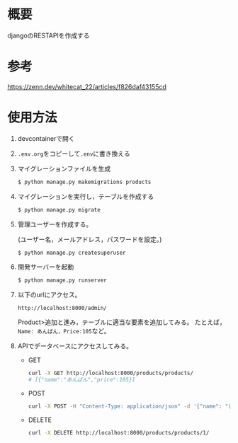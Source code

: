 # 概要
djangoのRESTAPIを作成する

# 参考
https://zenn.dev/whitecat_22/articles/f826daf43155cd

# 使用方法
1. devcontainerで開く
　
2. `.env.org`をコピーして`.env`に書き換える

3. マイグレーションファイルを生成
    ``` bash
    $ python manage.py makemigrations products
    ```

4. マイグレーションを実行し，テーブルを作成する
    ``` bash
    $ python manage.py migrate
    ```

5. 管理ユーザーを作成する。

    (ユーザー名，メールアドレス，パスワードを設定。)
    ``` bash
    $ python manage.py createsuperuser
    ```
    
6. 開発サーバーを起動
    ``` bash
    $ python manage.py runserver
    ```

7. 以下のurlにアクセス。

    `http://localhost:8000/admin/`

    Product>追加と進み，テーブルに適当な要素を追加してみる。
    たとえば，`Name: あんぱん，Price:105`など。

8. APIでデータベースにアクセスしてみる。
    * GET
        ``` bash 
        curl -X GET http://localhost:8000/products/products/
        # [{"name":"あんぱん","price":105}]
        ```
    * POST
        ``` bash 
        curl -X POST -H "Content-Type: application/json" -d '{"name": "しょくぱん", "price": 150}' http://localhost:8000/products/products/
        ```
    * DELETE
        ``` bash
        curl -X DELETE http://localhost:8000/products/products/1/
        ```